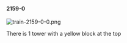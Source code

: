 #### 2159-0
![train-2159-0-0.png](https://github.com/lil-lab/nlvr/raw/master/nlvr/train/images/0/train-2159-0-0.png "train-2159-0-0.png")

There is 1 tower with a yellow block at the top